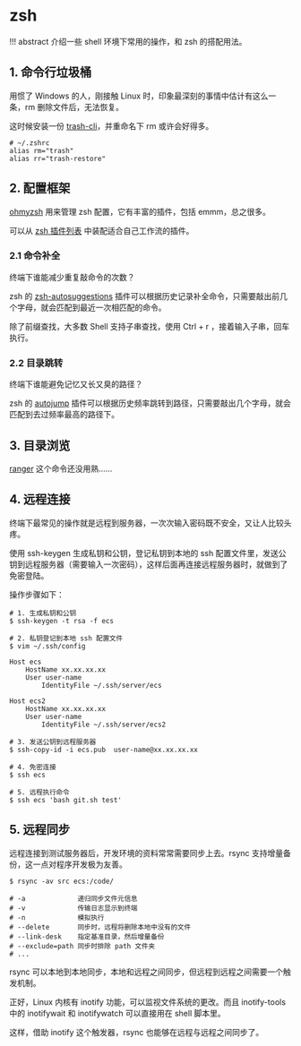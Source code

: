 # zsh

!!! abstract
    介绍一些 shell 环境下常用的操作，和 zsh 的搭配用法。

## 1. 命令行垃圾桶

用惯了 Windows 的人，刚接触 Linux 时，印象最深刻的事情中估计有这么一条，rm 删除文件后，无法恢复。

这时候安装一份 [trash-cli](https://github.com/andreafrancia/trash-cli)，并重命名下 rm 或许会好得多。

``` shell
# ~/.zshrc
alias rm="trash"
alias rr="trash-restore"
```

## 2. 配置框架

[ohmyzsh](https://github.com/ohmyzsh/ohmyzsh) 用来管理 zsh 配置，它有丰富的插件，包括 emmm，总之很多。

可以从 [zsh 插件列表](https://github.com/ohmyzsh/ohmyzsh/wiki/Plugins) 中装配适合自己工作流的插件。

### 2.1 命令补全

终端下谁能减少重复敲命令的次数？

zsh 的 [zsh-autosuggestions](https://github.com/zsh-users/zsh-autosuggestions) 插件可以根据历史记录补全命令，只需要敲出前几个字母，就会匹配到最近一次相匹配的命令。

除了前缀查找，大多数 Shell 支持子串查找，使用 Ctrl + r ，接着输入子串，回车执行。

### 2.2 目录跳转

终端下谁能避免记忆又长又臭的路径？

zsh 的 [autojump](https://github.com/ohmyzsh/ohmyzsh/tree/master/plugins/autojump) 插件可以根据历史频率跳转到路径，只需要敲出几个字母，就会匹配到去过频率最高的路径下。


## 3. 目录浏览

[ranger](https://github.com/ranger/ranger) 这个命令还没用熟......


## 4. 远程连接

终端下最常见的操作就是远程到服务器，一次次输入密码既不安全，又让人比较头疼。

使用 ssh-keygen 生成私钥和公钥，登记私钥到本地的 ssh 配置文件里，发送公钥到远程服务器（需要输入一次密码），这样后面再连接远程服务器时，就做到了免密登陆。

操作步骤如下：

```shell
# 1. 生成私钥和公钥
$ ssh-keygen -t rsa -f ecs

# 2. 私钥登记到本地 ssh 配置文件
$ vim ~/.ssh/config

Host ecs
    HostName xx.xx.xx.xx
    User user-name
        IdentityFile ~/.ssh/server/ecs

Host ecs2
    HostName xx.xx.xx.xx
    User user-name
        IdentityFile ~/.ssh/server/ecs2

# 3. 发送公钥到远程服务器
$ ssh-copy-id -i ecs.pub  user-name@xx.xx.xx.xx

# 4. 免密连接
$ ssh ecs

# 5. 远程执行命令
$ ssh ecs 'bash git.sh test'
```

## 5. 远程同步

远程连接到测试服务器后，开发环境的资料常常需要同步上去。rsync 支持增量备份，这一点对程序开发极为友善。

```shell
$ rsync -av src ecs:/code/

# -a             递归同步文件元信息
# -v             传输日志显示到终端
# -n             模拟执行
# --delete       同步时，远程将删除本地中没有的文件
# --link-desk    指定基准目录，然后增量备份
# --exclude=path 同步时排除 path 文件夹
# ...
```

rsync 可以本地到本地同步，本地和远程之间同步，但远程到远程之间需要一个触发机制。

正好，Linux 内核有 inotify 功能，可以监视文件系统的更改。而且 inotify-tools 中的 inotifywait 和 inotifywatch 可以直接用在 shell 脚本里。

这样，借助 inotify 这个触发器，rsync 也能够在远程与远程之间同步了。



